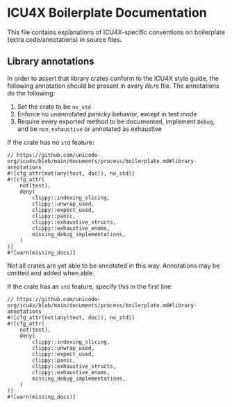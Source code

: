 # ICU4X Boilerplate Documentation

This file contains explanations of ICU4X-specific conventions on boilerplate (extra code/annotations) in source files.

## Library annotations

In order to assert that library crates conform to the ICU4X style guide, the following annotation should be present in every *lib.rs* file. The annotations do the following:

1. Set the crate to be `no_std`
2. Enforce no unannotated panicky behavior, except in test mode
3. Require every exported method to be documented, implement `Debug`, and be `non_exhaustive` or annotated as exhaustive

If the crate has no `std` feature:

    // https://github.com/unicode-org/icu4x/blob/main/documents/process/boilerplate.md#library-annotations
    #![cfg_attr(not(any(test, doc)), no_std)]
    #![cfg_attr(
        not(test),
        deny(
            clippy::indexing_slicing,
            clippy::unwrap_used,
            clippy::expect_used,
            clippy::panic,
            clippy::exhaustive_structs,
            clippy::exhaustive_enums,
            missing_debug_implementations,
        )
    )]
    #![warn(missing_docs)]

Not all crates are yet able to be annotated in this way. Annotations may be omitted and added when able.

If the crate has an `std` feature, specify this in the first line:

    // https://github.com/unicode-org/icu4x/blob/main/documents/process/boilerplate.md#library-annotations
    #![cfg_attr(not(any(test, doc)), no_std)]
    #![cfg_attr(
        not(test),
        deny(
            clippy::indexing_slicing,
            clippy::unwrap_used,
            clippy::expect_used,
            clippy::panic,
            clippy::exhaustive_structs,
            clippy::exhaustive_enums,
            missing_debug_implementations,
        )
    )]
    #![warn(missing_docs)]
